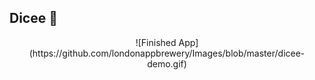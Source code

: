 ## Dicee 🎲

<p align="center">
  ![Finished App](https://github.com/londonappbrewery/Images/blob/master/dicee-demo.gif)
</p>
